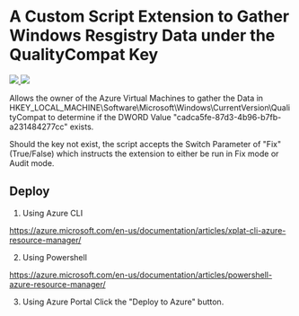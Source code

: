 # A Custom Script Extension to Gather Windows Resgistry Data under the QualityCompat Key

<a href="https://portal.azure.com/#create/Microsoft.Template/uri/https:%2F%2Fraw.githubusercontent.com%2Fracker%2Fazr-CustomScriptExtensions%2Fmaster%2F100-Get-WindowsSpectreMeltdownAVKey%2Fazuredeploy.json" target="_blank">
    <img src="http://azuredeploy.net/deploybutton.png"/>
</a>
<a href="http://armviz.io/#/?load=https:%2F%2Fraw.githubusercontent.com%2Fracker%2Fazr-CustomScriptExtensions%2Fmaster%2F100-Get-WindowsSpectreMeltdownAVKey%2Fazuredeploy.json" target="_blank">
    <img src="http://armviz.io/visualizebutton.png"/>
</a>

Allows the owner of the Azure Virtual Machines to gather the Data in HKEY_LOCAL_MACHINE\Software\Microsoft\Windows\CurrentVersion\QualityCompat to determine if the DWORD Value "cadca5fe-87d3-4b96-b7fb-a231484277cc" exists. 

Should the key not exist, the script accepts the Switch Parameter of "Fix" (True/False) which instructs the extension to either be run in Fix mode or Audit mode. 

## Deploy

1. Using Azure CLI

  https://azure.microsoft.com/en-us/documentation/articles/xplat-cli-azure-resource-manager/

2. Using Powershell

  https://azure.microsoft.com/en-us/documentation/articles/powershell-azure-resource-manager/

3. Using Azure Portal
  Click the "Deploy to Azure" button.